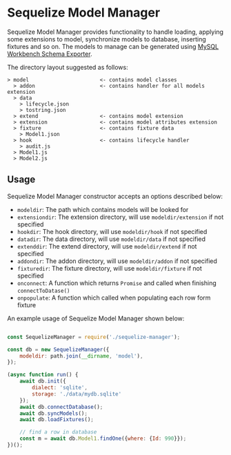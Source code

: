 # Sequelize Model Manager

Sequelize Model Manager provides functionality to handle loading, applying
some extensions to model, synchronize models to database, inserting fixtures
and so on. The models to manage can be generated using [MySQL Workbench Schema Exporter](https://github.com/mysql-workbench-schema-exporter/sequelize-exporter).

The directory layout suggested as follows:

```
> model                       <- contains model classes
  > addon                     <- contains handler for all models extension
  > data
    > lifecycle.json
    > tostring.json
  > extend                    <- contains model extension
  > extension                 <- contains model attributes extension
  > fixture                   <- contains fixture data
    > Model1.json
  > hook                      <- contains lifecycle handler
    > audit.js
  > Model1.js
  > Model2.js
```

## Usage

Sequelize Model Manager constructor accepts an options described below:

* `modeldir`: The path which contains models will be looked for
* `extensiondir`: The extension directory, will use `modeldir/extension` if not specified
* `hookdir`: The hook directory, will use `modeldir/hook` if not specified
* `datadir`: The data directory, will use `modeldir/data` if not specified
* `extenddir`: The extend directory, will use `modeldir/extend` if not specified
* `addondir`: The addon directory, will use `modeldir/addon` if not specified
* `fixturedir`: The fixture directory, will use `modeldir/fixture` if not specified
* `onconnect`: A function which returns `Promise` and called when finishing `connectToDatase()`
* `onpopulate`: A function which called when populating each row form fixture

An example usage of Sequelize Model Manager shown below:

```js

const SequelizeManager = require('./sequelize-manager');

const db = new SequelizeManager({
    modeldir: path.join(__dirname, 'model'),
});

(async function run() {
    await db.init({
        dialect: 'sqlite',
        storage: './data/mydb.sqlite'
    });
    await db.connectDatabase();
    await db.syncModels();
    await db.loadFixtures();

    // find a row in database
    const m = await db.Model1.findOne({where: {Id: 990}});
})();
```